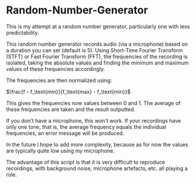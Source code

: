 # Random-Number-Generator

This is my attempt at a random number generator, particularly one with less predictability.

This random number generator records audio (via a microphone) based on a duration you can set (default is 5). Using Short-Time Fourier Transform (STFT) or Fast Fourier Transform (FFT), the frequencies of the recording is isolated, taking the absolute values and finding the minimum and maximum values of these frequencies accordingly.

The frequencies are then normalized using:

$\frac{f - f_\text{min}}{f_\text{max} - f_\text{min}}$

This gives the frequencies now values between 0 and 1. The average of these frequencies are taken and the result outputted.

If you don't have a microphone, this won't work. If your recordings have only one tone, that is, the average frequency equals the individual frequencies, an error message will be produced.

In the future I hope to add more complexity, because as for now the values are typically quite low using my microphone. 

The advantage of this script is that it is very difficult to reproduce recordings, with background noise, microphone artefacts, etc. all playing a role.
